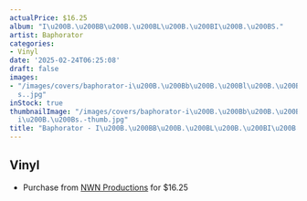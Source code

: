 ```yaml
---
actualPrice: $16.25
album: "I\u200B.\u200BB\u200B.\u200BL\u200B.\u200BI\u200B.\u200BS."
artist: Baphorator
categories:
- Vinyl
date: '2025-02-24T06:25:08'
draft: false
images:
- "/images/covers/baphorator-i\u200B.\u200Bb\u200B.\u200Bl\u200B.\u200Bi\u200B.\u200B\
  s..jpg"
inStock: true
thumbnailImage: "/images/covers/baphorator-i\u200B.\u200Bb\u200B.\u200Bl\u200B.\u200B\
  i\u200B.\u200Bs.-thumb.jpg"
title: "Baphorator - I\u200B.\u200BB\u200B.\u200BL\u200B.\u200BI\u200B.\u200BS."
---
```


## Vinyl
* Purchase from [NWN Productions](http://shop.nwnprod.com/index.php?route=product/product&path=75&product_id=60176&sort=pd.name&order=ASC) for $16.25
